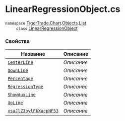 
# LinearRegressionObject.cs
`namespace` [TigerTrade.Chart](../../../../TigerTrade.Chart.md).[Objects](../../../../TigerTrade.Chart/Objects.md).[List](../../../../TigerTrade.Chart/Objects/List.md)  
&nbsp;&nbsp;&nbsp;&nbsp;&nbsp;&nbsp;&nbsp;&nbsp;&nbsp;`class` [LinearRegressionObject](../LinearRegressionObject.cs.md)

### Свойства
| Название | Описание |
| --- | --- |
| [`CenterLine`](./Свойства/CenterLine.md) | *Описание* |
| [`DownLine`](./Свойства/DownLine.md) | *Описание* |
| [`Percentage`](./Свойства/Percentage.md) | *Описание* |
| [`RegressionType`](./Свойства/RegressionType.md) | *Описание* |
| [`ShowAuxLine`](./Свойства/ShowAuxLine.md) | *Описание* |
| [`UpLine`](./Свойства/UpLine.md) | *Описание* |
| [`xsuJlZ3bylFkXacpNF53`](./Свойства/xsuJlZ3bylFkXacpNF53.md) | *Описание* |
